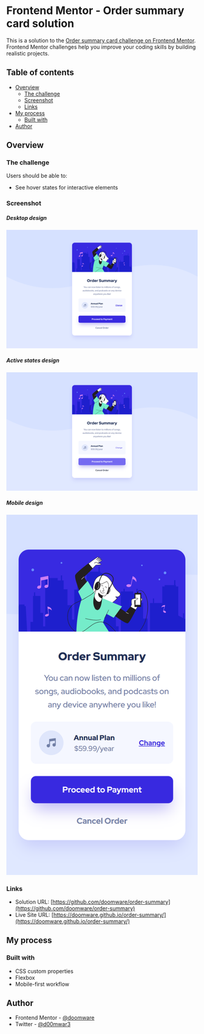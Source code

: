 # Frontend Mentor - Order summary card solution

This is a solution to the [Order summary card challenge on Frontend Mentor](https://www.frontendmentor.io/challenges/order-summary-component-QlPmajDUj). Frontend Mentor challenges help you improve your coding skills by building realistic projects. 

## Table of contents

- [Overview](#overview)
  - [The challenge](#the-challenge)
  - [Screenshot](#screenshot)
  - [Links](#links)
- [My process](#my-process)
  - [Built with](#built-with)
- [Author](#author)

## Overview

### The challenge

Users should be able to:

- See hover states for interactive elements

### Screenshot

##### Desktop design
![Desktop Design](./screenshots/screenshot_desktop.png)

##### Active states design
![Active Design](./screenshots/screenshot_active.png)

##### Mobile design
![Mobile Design](./screenshots/screenshot_mobile.png)


### Links

- Solution URL: [https://github.com/doomware/order-summary](https://github.com/doomware/order-summary)
- Live Site URL: [https://doomware.github.io/order-summary/](https://doomware.github.io/order-summary/)

## My process

### Built with

- CSS custom properties
- Flexbox
- Mobile-first workflow

## Author

- Frontend Mentor - [@doomware](https://www.frontendmentor.io/profile/doomware)
- Twitter - [@d00mwar3](https://twitter.com/d00mwar3)